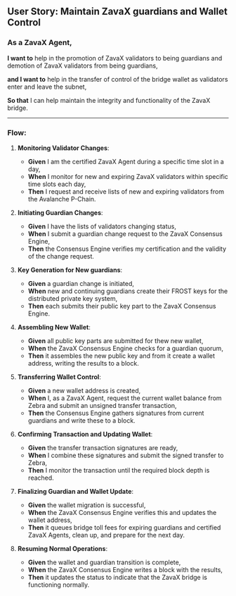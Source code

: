## **User Story: Maintain ZavaX guardians and Wallet Control**

### **As** a ZavaX Agent,

**I want to** help in the promotion of ZavaX validators to being guardians and demotion of ZavaX validators from being guardians,

**and I want to** help in the transfer of control of the bridge wallet as validators enter and leave the subnet,

**So that** I can help maintain the integrity and functionality of the ZavaX bridge.

---

### **Flow**:

1. **Monitoring Validator Changes**:
    - **Given** I am the certified ZavaX Agent during a specific time slot in a day,
    - **When** I monitor for new and expiring ZavaX validators within specific time slots each day,
    - **Then** I request and receive lists of new and expiring validators from the Avalanche P-Chain.

2. **Initiating Guardian Changes**:
    - **Given** I have the lists of validators changing status,
    - **When** I submit a guardian change request to the ZavaX Consensus Engine,
    - **Then** the Consensus Engine verifies my certification and the validity of the change request.

3. **Key Generation for New guardians**:
    - **Given** a guardian change is initiated,
    - **When** new and continuing guardians create their FROST keys for the distributed private key system,
    - **Then** each submits their public key part to the ZavaX Consensus Engine.

4. **Assembling New Wallet**:
    - **Given** all public key parts are submitted for thew new wallet,
    - **When** the ZavaX Consensus Engine checks for a guardian quorum,
    - **Then** it assembles the new public key and from it create a wallet address, writing the results to a block.

5. **Transferring Wallet Control**:
    - **Given** a new wallet address is created,
    - **When** I, as a ZavaX Agent, request the current wallet balance from Zebra and submit an unsigned transfer transaction,
    - **Then** the Consensus Engine gathers signatures from current guardians and write these to a block.

6. **Confirming Transaction and Updating Wallet**:
    - **Given** the transfer transaction signatures are ready,
    - **When** I combine these signatures and submit the signed transfer to Zebra,
    - **Then** I monitor the transaction until the required block depth is reached.

7. **Finalizing Guardian and Wallet Update**:
    - **Given** the wallet migration is successful,
    - **When** the ZavaX Consensus Engine verifies this and updates the wallet address,
    - **Then** it queues bridge toll fees for expiring guardians and certified ZavaX Agents, clean up, and prepare for the next day.

8. **Resuming Normal Operations**:
    - **Given** the wallet and guardian transition is complete,
    - **When** the ZavaX Consensus Engine writes a block with the results,
    - **Then** it updates the status to indicate that the ZavaX bridge is functioning normally.
